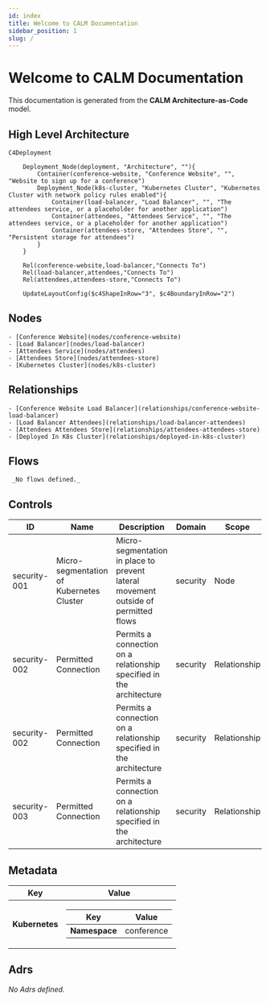 ```yaml
---
id: index
title: Welcome to CALM Documentation
sidebar_position: 1
slug: /
---
```


# Welcome to CALM Documentation

This documentation is generated from the **CALM Architecture-as-Code** model.

## High Level Architecture
```mermaid
C4Deployment

    Deployment_Node(deployment, "Architecture", ""){
        Container(conference-website, "Conference Website", "", "Website to sign up for a conference")
        Deployment_Node(k8s-cluster, "Kubernetes Cluster", "Kubernetes Cluster with network policy rules enabled"){
            Container(load-balancer, "Load Balancer", "", "The attendees service, or a placeholder for another application")
            Container(attendees, "Attendees Service", "", "The attendees service, or a placeholder for another application")
            Container(attendees-store, "Attendees Store", "", "Persistent storage for attendees")
        }
    }

    Rel(conference-website,load-balancer,"Connects To")
    Rel(load-balancer,attendees,"Connects To")
    Rel(attendees,attendees-store,"Connects To")

    UpdateLayoutConfig($c4ShapeInRow="3", $c4BoundaryInRow="2")
```
## Nodes
    - [Conference Website](nodes/conference-website)
    - [Load Balancer](nodes/load-balancer)
    - [Attendees Service](nodes/attendees)
    - [Attendees Store](nodes/attendees-store)
    - [Kubernetes Cluster](nodes/k8s-cluster)

## Relationships
    - [Conference Website Load Balancer](relationships/conference-website-load-balancer)
    - [Load Balancer Attendees](relationships/load-balancer-attendees)
    - [Attendees Attendees Store](relationships/attendees-attendees-store)
    - [Deployed In K8s Cluster](relationships/deployed-in-k8s-cluster)


## Flows
     _No flows defined._

## Controls
| ID    | Name             | Description                  | Domain    | Scope        | Applied To                |
|-------|------------------|------------------------------|-----------|--------------|---------------------------|
|security-001|Micro-segmentation of Kubernetes Cluster|Micro-segmentation in place to prevent lateral movement outside of permitted flows|security|Node|k8s-cluster|
|security-002|Permitted Connection|Permits a connection on a relationship specified in the architecture|security|Relationship|conference-website-load-balancer|
|security-002|Permitted Connection|Permits a connection on a relationship specified in the architecture|security|Relationship|load-balancer-attendees|
|security-003|Permitted Connection|Permits a connection on a relationship specified in the architecture|security|Relationship|attendees-attendees-store|

## Metadata
  <div className="table-container">
      <table>
          <thead>
          <tr>
              <th>Key</th>
              <th>Value</th>
          </tr>
          </thead>
          <tbody>
          <tr>
              <td>
                  <b>Kubernetes</b>
              </td>
              <td>
                  <div className="table-container">
                      <table>
                          <thead>
                          <tr>
                              <th>Key</th>
                              <th>Value</th>
                          </tr>
                          </thead>
                          <tbody>
                          <tr>
                              <td>
                                  <b>Namespace</b>
                              </td>
                              <td>
                                  conference
                                      </td>
                          </tr>
                          </tbody>
                      </table>
                  </div>
              </td>
          </tr>
          </tbody>
      </table>
  </div>

## Adrs
  _No Adrs defined._

